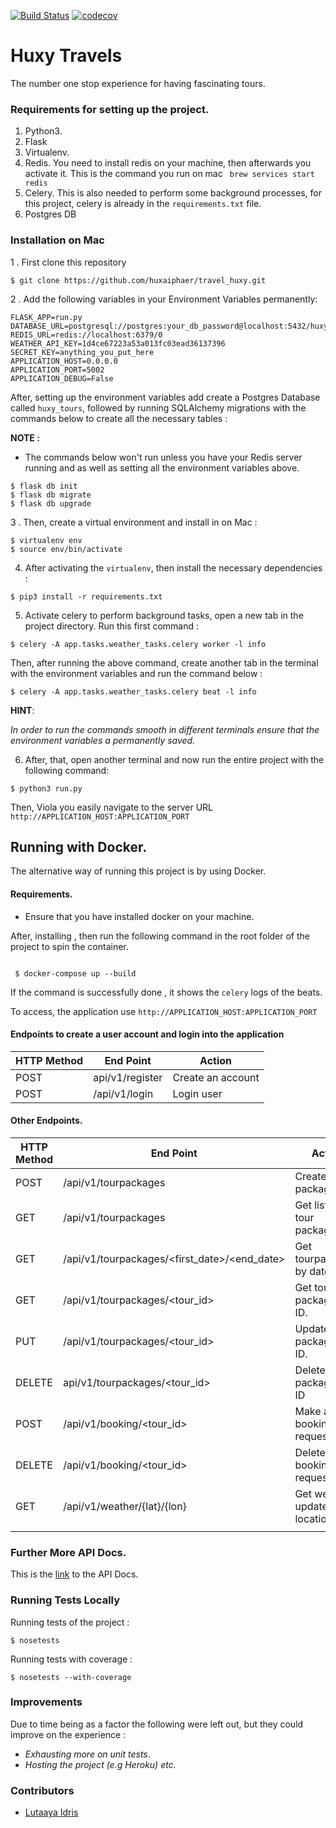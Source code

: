 [![Build Status](https://travis-ci.com/huxaiphaer/huxy_travels_2.svg?branch=master)](https://travis-ci.com/huxaiphaer/huxy_travels_2)
[![codecov](https://codecov.io/gh/huxaiphaer/huxy_travels_2/branch/master/graph/badge.svg)](https://codecov.io/gh/huxaiphaer/huxy_travels_2)
# Huxy Travels

The number one stop experience for having fascinating tours.

### Requirements for setting up the project.
1. Python3. 
2. Flask
3. Virtualenv. 
4. Redis. 
You need to install redis on your machine, then afterwards you activate it.
This is the command you run on mac ``` brew services start redis```
5. Celery. This is also needed to perform some background processes, for this project, 
celery is already in the `requirements.txt` file.
6. Postgres DB


### Installation on Mac

1 . First clone this repository 

```
$ git clone https://github.com/huxaiphaer/travel_huxy.git
```

2 . Add the following variables in your Environment Variables permanently:

```buildoutcfg
FLASK_APP=run.py
DATABASE_URL=postgresql://postgres:your_db_password@localhost:5432/huxy_tours
REDIS_URL=redis://localhost:6379/0
WEATHER_API_KEY=1d4ce67223a53a013fc03ead36137396
SECRET_KEY=anything_you_put_here
APPLICATION_HOST=0.0.0.0
APPLICATION_PORT=5002
APPLICATION_DEBUG=False

```

After, setting up the environment variables add create a Postgres Database called `huxy_tours`, followed by running SQLAlchemy migrations with the commands 
below to create all the necessary tables :


**NOTE :**
- The commands below won't run unless  you have your Redis server running and as well
as setting all the environment variables above.

```
$ flask db init
$ flask db migrate
$ flask db upgrade

```


3 . Then, create a virtual environment and install in on Mac :

```buildoutcfg
$ virtualenv env
$ source env/bin/activate
```

4.  After activating the `virtualenv`, then install the necessary dependencies :

```buildoutcfg
$ pip3 install -r requirements.txt
```

5. Activate celery to perform background tasks, open a new tab in the project directory.
Run this first command :

`$ celery -A app.tasks.weather_tasks.celery worker -l info`

Then, after running the above command, create another tab in the terminal with the environment variables and run
the command below :

`$ celery -A app.tasks.weather_tasks.celery beat -l info`


**HINT**:

_In order to run the commands smooth in different terminals ensure that the environment
variables a permanently saved._


6. After, that, open another terminal and now run the entire project with the following command:

  `$ python3 run.py`

Then, Viola you easily navigate to the server URL 
`http://APPLICATION_HOST:APPLICATION_PORT` 


## Running with Docker.

The alternative way of running this project is by using Docker.

#### Requirements.

- Ensure that you have installed docker on your machine.

After, installing , then run the following command in the root folder of the 
project to spin the container.

```python3

 $ docker-compose up --build

```

If the command is successfully done , it shows the `celery` logs 
of the beats.

To access, the application use `http://APPLICATION_HOST:APPLICATION_PORT` 

 #### Endpoints to create a user account and login into the application

| HTTP Method   | End Point             | Action          |
| ------------- | --------------------- |-----------------|
| POST          | api/v1/register       |Create an account|
| POST          | /api/v1/login         |Login user       |



#### Other Endpoints.

| HTTP Method   | End Point                                   | Action                         |
| ------------- | ------------------------------------------  |--------------------------------|
| POST          | /api/v1/tourpackages                        |Creates tour packages.          |
| GET           | /api/v1/tourpackages                        |Get list of tour packages.      |
| GET           |/api/v1/tourpackages/<first_date>/<end_date> |Get tourpackages by date        | 
| GET           | /api/v1/tourpackages/<tour_id>              |Get tour package by ID.         |
| PUT           | /api/v1/tourpackages/<tour_id>              |Update tour package by ID.      | 
| DELETE        | api/v1/tourpackages/<tour_id>               |Delete tour package by ID       |
| POST          | /api/v1/booking/<tour_id>                   |Make a booking request          |
| DELETE        | /api/v1/booking/<tour_id>                   |Delete a booking request        |
| GET           | /api/v1/weather/{lat}/{lon}                 |Get weather updates by location |
|               |                                             |                                |


### Further More API Docs.

This is the [link](https://huxytours.docs.apiary.io/) to the API Docs.


### Running Tests Locally

Running tests of the project :

```python3
$ nosetests
```

Running tests with coverage :

```python3
$ nosetests --with-coverage
```


### Improvements
 Due to time being as a factor the following were left out, but they could improve on the 
 experience :
 
 - _Exhausting more on unit tests_.
 - _Hosting the project (e.g Heroku) etc._

### Contributors 

* [Lutaaya Idris](https://github.com/huxaiphaer)
